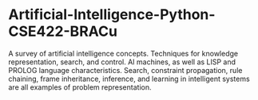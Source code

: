 # Artificial-Intelligence-Python-CSE422-BRACu
A survey of artificial intelligence concepts. Techniques for knowledge representation, search, and control. AI machines, as well as LISP and PROLOG language characteristics. Search, constraint propagation, rule chaining, frame inheritance, inference, and learning in intelligent systems are all examples of problem representation.
